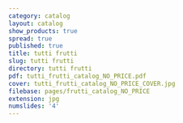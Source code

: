 ```yaml
---
category: catalog
layout: catalog
show_products: true
spread: true
published: true
title: tutti frutti
slug: tutti frutti
directory: tutti frutti
pdf: tutti_frutti_catalog_NO_PRICE.pdf
cover: tutti_frutti_catalog_NO_PRICE_COVER.jpg
filebase: pages/frutti_catalog_NO_PRICE
extension: jpg
numslides: '4'
---
```

